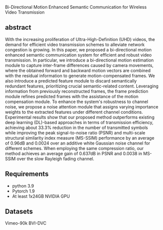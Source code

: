 Bi-Directional Motion Enhanced Semantic Communication for Wireless Video Transmission

## abstract
With the increasing proliferation of Ultra-High-Definition (UHD) videos, the demand for efficient video transmission schemes to alleviate network congestion is growing. In this paper, we proposed a bi-directional motion enhanced semantic communication system for efficient and robust video transmission. In particular, we introduce a bi-directional motion estimation module to capture inter-frame differences caused by camera movements, where the obtained forward and backward motion vectors are combined with the residual information to generate motion-compensated frames. We also introduce a predicted feature module to discard semantically redundant features, prioritizing crucial semantic-related content. Leveraging information from previously reconstructed frames, the frame prediction module refines predicted frames with the assistance of the motion compensation module. To enhance the system's robustness to channel noise, we propose a noise attention module that assigns varying importance weights to the extracted features under different channel conditions. Experimental results show that our proposed method outperforms existing deep learning (DL)-based approaches in terms of transmission efficiency, achieving about 33.3\% reduction in the number of transmitted symbols while improving the peak signal-to-noise ratio (PSNR) and multi-scale structural similarity index measure (MS-SSIM) performance by an average of 0.96dB and 0.0024 over an additive white Gaussian noise channel for different schemes. When employing the same compression ratio, our method achieves an average gain of 0.637dB in PSNR and 0.0038 in MS-SSIM over the slow Rayleigh fading channel.

## Requirements
- python 3.9
- Pytorch 1.9
- At least 1x24GB NVIDIA GPU

## Datasets
Vimeo-90k
BVI-DVC 

















